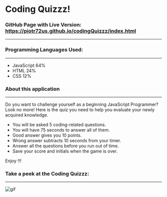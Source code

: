 # Coding Quizzz!

### GitHub Page with Live Version: https://piotr72us.github.io/codingQuizzz/index.html
---



### Programming Languages Used:
---
+ JavaScript 64%
+ HTML 24%
+ CSS 12%




### About this application
---

Do you want to challenge yourself as a beginning JavaScript Programmer?
Look no more!
Here is the quiz you need to help you evaluate your newly acquired knowledge.

+ You will be asked 5 coding-related questions.
+ You will have 75 seconds to answer all of them.
+ Good answer gives you 10 points.
+ Wrong answer subtracts 10 seconds from your timer.
+ Answer all the questions before you run out of time.
+ Save your score and initials when the game is over.

Enjoy !!!



### Take a peek at the Coding Quizzz:
---
![gif](https://media.giphy.com/media/VdnmSyhKa4Kjn6TCAj/giphy.gif)


